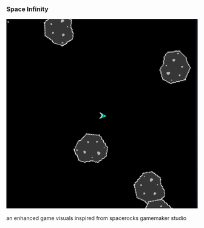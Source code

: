 ### Space Infinity

![alt text](cover.PNG)

an enhanced game visuals inspired from spacerocks gamemaker studio